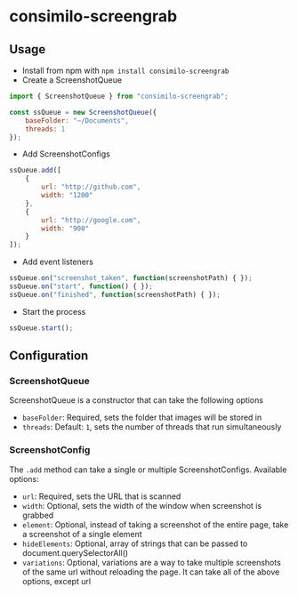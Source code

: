 # consimilo-screengrab

## Usage

- Install from npm with `npm install consimilo-screengrab`
- Create a ScreenshotQueue
```js
import { ScreenshotQueue } from "consimilo-screengrab";

const ssQueue = new ScreenshotQueue({
    baseFolder: "~/Documents",
    threads: 1    
});
```
- Add ScreenshotConfigs
```js
ssQueue.add([
    {
        url: "http://github.com",
        width: "1200"
    },
    {
        url: "http://google.com",
        width: "900"
    }
]);
```
- Add event listeners
```js
ssQueue.on("screenshot_taken", function(screenshotPath) { });
ssQueue.on("start", function() { });
ssQueue.on("finished", function(screenshotPath) { });
```
- Start the process
```js
ssQueue.start();
```

## Configuration
### ScreenshotQueue

ScreenshotQueue is a constructor that can take the following options
- `baseFolder`: Required, sets the folder that images will be stored in
- `threads`: Default: `1`, sets the number of threads that run simultaneously

### ScreenshotConfig

The `.add` method can take a single or multiple ScreenshotConfigs. Available options:
- `url`: Required, sets the URL that is scanned
- `width`: Optional, sets the width of the window when screenshot is grabbed
- `element`: Optional, instead of taking a screenshot of the entire page, take a screenshot of a single element
- `hideElements`: Optional, array of strings that can be passed to document.querySelectorAll()
- `variations`: Optional, variations are a way to take multiple screenshots of the same url without reloading the page. It can take all of the above options, except url

